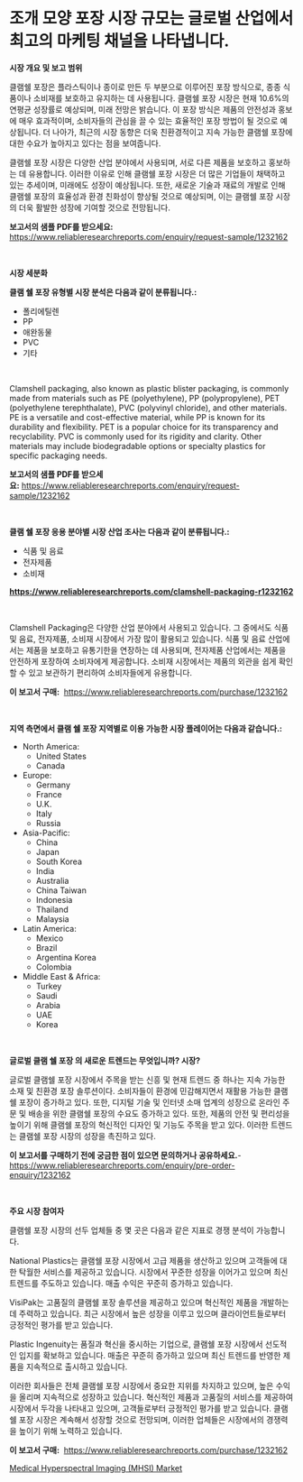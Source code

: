 <p><h1>조개 모양 포장 시장 규모는 글로벌 산업에서 최고의 마케팅 채널을 나타냅니다.</h1></p><p><strong>시장 개요 및 보고 범위</strong></p>
<p><p>클램쉘 포장은 플라스틱이나 종이로 만든 두 부분으로 이루어진 포장 방식으로, 종종 식품이나 소비재를 보호하고 유지하는 데 사용됩니다. 클램쉘 포장 시장은 현재 10.6%의 연평균 성장률로 예상되며, 미래 전망은 밝습니다. 이 포장 방식은 제품의 안전성과 홍보에 매우 효과적이며, 소비자들의 관심을 끌 수 있는 효율적인 포장 방법이 될 것으로 예상됩니다. 더 나아가, 최근의 시장 동향은 더욱 친환경적이고 지속 가능한 클램쉘 포장에 대한 수요가 높아지고 있다는 점을 보여줍니다.</p><p>클램쉘 포장 시장은 다양한 산업 분야에서 사용되며, 서로 다른 제품을 보호하고 홍보하는 데 유용합니다. 이러한 이유로 인해 클램쉘 포장 시장은 더 많은 기업들이 채택하고 있는 추세이며, 미래에도 성장이 예상됩니다. 또한, 새로운 기술과 재료의 개발로 인해 클램쉘 포장의 효율성과 환경 친화성이 향상될 것으로 예상되며, 이는 클램쉘 포장 시장의 더욱 활발한 성장에 기여할 것으로 전망됩니다.</p></p>
<p><strong>보고서의 샘플 PDF를 받으세요:</strong> <a href="https://www.reliableresearchreports.com/enquiry/request-sample/1232162">https://www.reliableresearchreports.com/enquiry/request-sample/1232162</a></p>
<p>&nbsp;</p>
<p><strong>시장 세분화</strong></p>
<p><strong>클램 쉘 포장 유형별 시장 분석은 다음과 같이 분류됩니다.:</strong></p>
<p><ul><li>폴리에틸렌</li><li>PP</li><li>애완동물</li><li>PVC</li><li>기타</li></ul></p>
<p>&nbsp;</p>
<p><p>Clamshell packaging, also known as plastic blister packaging, is commonly made from materials such as PE (polyethylene), PP (polypropylene), PET (polyethylene terephthalate), PVC (polyvinyl chloride), and other materials. PE is a versatile and cost-effective material, while PP is known for its durability and flexibility. PET is a popular choice for its transparency and recyclability. PVC is commonly used for its rigidity and clarity. Other materials may include biodegradable options or specialty plastics for specific packaging needs.</p></p>
<p><strong>보고서의 샘플 PDF를 받으세요:</strong>&nbsp;<a href="https://www.reliableresearchreports.com/enquiry/request-sample/1232162">https://www.reliableresearchreports.com/enquiry/request-sample/1232162</a></p>
<p>&nbsp;</p>
<p><strong> 클램 쉘 포장 응용 분야별 시장 산업 조사는 다음과 같이 분류됩니다.:</strong></p>
<p><ul><li>식품 및 음료</li><li>전자제품</li><li>소비재</li></ul></p>
<p><strong><a href="https://www.reliableresearchreports.com/clamshell-packaging-r1232162">https://www.reliableresearchreports.com/clamshell-packaging-r1232162</a></strong></p>
<p>&nbsp;</p>
<p><p>Clamshell Packaging은 다양한 산업 분야에서 사용되고 있습니다. 그 중에서도 식품 및 음료, 전자제품, 소비재 시장에서 가장 많이 활용되고 있습니다. 식품 및 음료 산업에서는 제품을 보호하고 유통기한을 연장하는 데 사용되며, 전자제품 산업에서는 제품을 안전하게 포장하여 소비자에게 제공합니다. 소비재 시장에서는 제품의 외관을 쉽게 확인할 수 있고 보관하기 편리하여 소비자들에게 유용합니다.</p></p>
<p><strong>이 보고서 구매:</strong>&nbsp; <a href="https://www.reliableresearchreports.com/purchase/1232162">https://www.reliableresearchreports.com/purchase/1232162</a></p>
<p>&nbsp;</p>
<p><strong>지역 측면에서 클램 쉘 포장 지역별로 이용 가능한 시장 플레이어는 다음과 같습니다.:</strong></p>
<p><ul>
    <li>
        North America:
        <ul>
            <li>United States</li>
            <li>Canada</li>
        </ul>
    </li>
    <li>
        Europe:
        <ul>
            <li>Germany</li>
            <li>France</li>
            <li>U.K.</li>
            <li>Italy</li>
            <li>Russia</li>
        </ul>
    </li>
    <li>
        Asia-Pacific:
        <ul>
            <li>China</li>
            <li>Japan</li>
            <li>South Korea</li>
            <li>India</li>
            <li>Australia</li>
            <li>China Taiwan</li>
            <li>Indonesia</li>
            <li>Thailand</li>
            <li>Malaysia</li>
        </ul>
    </li>
    <li>
        Latin America:
        <ul>
            <li>Mexico</li>
            <li>Brazil</li>
            <li>Argentina Korea</li>
            <li>Colombia</li>
        </ul>
    </li>
    <li>
        Middle East & Africa:
        <ul>
            <li>Turkey</li>
            <li>Saudi</li>
            <li>Arabia</li>
            <li>UAE</li>
            <li>Korea</li>
        </ul>
    </li>
    </ul></p>
<p>&nbsp;</p>
<p><strong>글로벌 클램 쉘 포장 의 새로운 트렌드는 무엇입니까? 시장?</strong></p>
<p><p>글로벌 클램쉘 포장 시장에서 주목을 받는 신흥 및 현재 트렌드 중 하나는 지속 가능한 소재 및 친환경 포장 솔루션이다. 소비자들이 환경에 민감해지면서 재활용 가능한 클램쉘 포장이 증가하고 있다. 또한, 디지털 기술 및 인터넷 소매 업계의 성장으로 온라인 주문 및 배송을 위한 클램쉘 포장의 수요도 증가하고 있다. 또한, 제품의 안전 및 편리성을 높이기 위해 클램쉘 포장의 혁신적인 디자인 및 기능도 주목을 받고 있다. 이러한 트렌드는 클램쉘 포장 시장의 성장을 촉진하고 있다.</p></p>
<p><strong>이 보고서를 구매하기 전에 궁금한 점이 있으면 문의하거나 공유하세요.</strong>- <a href="https://www.reliableresearchreports.com/enquiry/pre-order-enquiry/1232162">https://www.reliableresearchreports.com/enquiry/pre-order-enquiry/1232162</a></p>
<p>&nbsp;</p>
<p><strong>주요 시장 참여자</strong></p>
<p><p>클램쉘 포장 시장의 선두 업체들 중 몇 곳은 다음과 같은 지표로 경쟁 분석이 가능합니다. </p><p>National Plastics는 클램쉘 포장 시장에서 고급 제품을 생산하고 있으며 고객들에 대한 탁월한 서비스를 제공하고 있습니다. 시장에서 꾸준한 성장을 이어가고 있으며 최신 트렌드를 주도하고 있습니다. 매출 수익은 꾸준히 증가하고 있습니다.</p><p>VisiPak는 고품질의 클램쉘 포장 솔루션을 제공하고 있으며 혁신적인 제품을 개발하는 데 주력하고 있습니다. 최근 시장에서 높은 성장을 이루고 있으며 클라이언트들로부터 긍정적인 평가를 받고 있습니다.</p><p>Plastic Ingenuity는 품질과 혁신을 중시하는 기업으로, 클램쉘 포장 시장에서 선도적인 입지를 확보하고 있습니다. 매출은 꾸준히 증가하고 있으며 최신 트렌드를 반영한 제품을 지속적으로 출시하고 있습니다.</p><p>이러한 회사들은 전체 클램쉘 포장 시장에서 중요한 지위를 차지하고 있으며, 높은 수익을 올리며 지속적으로 성장하고 있습니다. 혁신적인 제품과 고품질의 서비스를 제공하여 시장에서 두각을 나타내고 있으며, 고객들로부터 긍정적인 평가를 받고 있습니다. 클램쉘 포장 시장은 계속해서 성장할 것으로 전망되며, 이러한 업체들은 시장에서의 경쟁력을 높이기 위해 노력하고 있습니다.</p></p>
<p><strong>이 보고서 구매:</strong>&nbsp;&nbsp;<a href="https://www.reliableresearchreports.com/purchase/1232162">https://www.reliableresearchreports.com/purchase/1232162</a></p>
<p><p><a href="https://github.com/WillieWoodard/Market-Research-Report-List-4/blob/main/medical-hyperspectral-imaging-mhsi-market.md">Medical Hyperspectral Imaging (MHSI) Market</a></p></p>